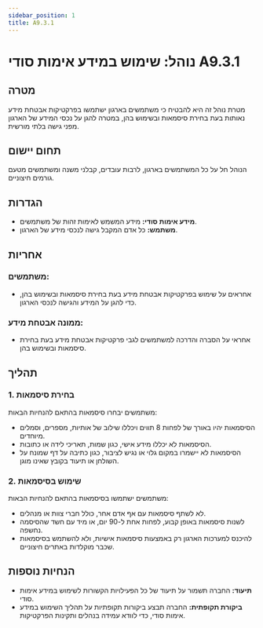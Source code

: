 ```yaml
---
sidebar_position: 1
title: A9.3.1
---
```


# נוהל: שימוש במידע אימות סודי A9.3.1

## מטרה
מטרת נוהל זה היא להבטיח כי משתמשים בארגון ישתמשו בפרקטיקות אבטחת מידע נאותות בעת בחירת סיסמאות ובשימוש בהן, במטרה להגן על נכסי המידע של הארגון מפני גישה בלתי מורשית.

## תחום יישום
הנוהל חל על כל המשתמשים בארגון, לרבות עובדים, קבלני משנה ומשתמשים מטעם גורמים חיצוניים.

## הגדרות
- **מידע אימות סודי:** מידע המשמש לאימות זהות של משתמשים.
- **משתמש:** כל אדם המקבל גישה לנכסי מידע של הארגון.

## אחריות
### משתמשים:
- אחראים על שימוש בפרקטיקות אבטחת מידע בעת בחירת סיסמאות ובשימוש בהן, כדי להגן על המידע והגישה לנכסי הארגון.

### ממונה אבטחת מידע:
- אחראי על הסברה והדרכה למשתמשים לגבי פרקטיקות אבטחת מידע בעת בחירת סיסמאות ובשימוש בהן.

## תהליך
### 1. בחירת סיסמאות
משתמשים יבחרו סיסמאות בהתאם להנחיות הבאות:
- הסיסמאות יהיו באורך של לפחות 8 תווים ויכללו שילוב של אותיות, מספרים, וסמלים מיוחדים.
- הסיסמאות לא יכללו מידע אישי, כגון שמות, תאריכי לידה או כתובות.
- הסיסמאות לא יישמרו במקום גלוי או נגיש לציבור, כגון כתיבה על דף שמונח על השולחן או תיעוד בקובץ שאינו מוגן.

### 2. שימוש בסיסמאות
משתמשים ישתמשו בסיסמאות בהתאם להנחיות הבאות:
- לא לשתף סיסמאות עם אף אדם אחר, כולל חברי צוות או מנהלים.
- לשנות סיסמאות באופן קבוע, לפחות אחת ל-90 יום, או מיד עם חשד שהסיסמה נחשפה.
- להיכנס למערכות הארגון רק באמצעות סיסמאות אישיות, ולא להשתמש בסיסמאות שכבר מוקלדות באתרים חיצוניים.

## הנחיות נוספות
- **תיעוד:** החברה תשמור על תיעוד של כל הפעילויות הקשורות לשימוש במידע אימות סודי.
- **ביקורת תקופתית:** החברה תבצע ביקורות תקופתיות על תהליך השימוש במידע אימות סודי, כדי לוודא עמידה בנהלים ותקינות הפרקטיקות.